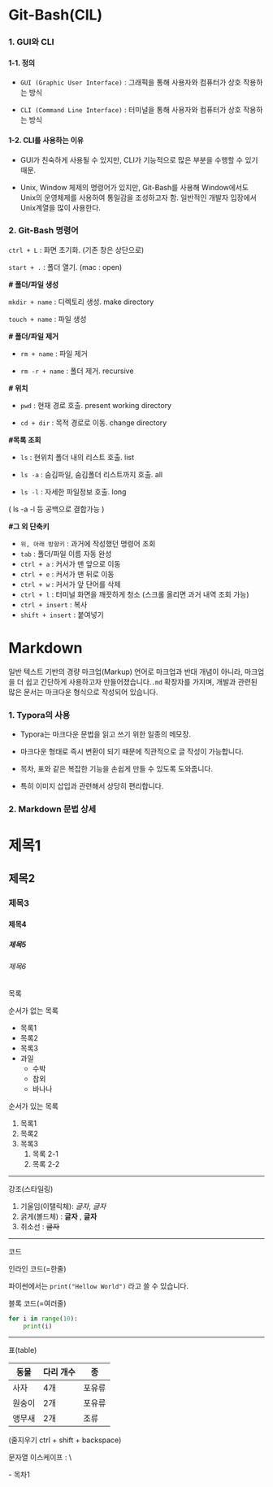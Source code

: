 # Git-Bash(CIL)



### 1. GUI와 CLI



#### 1-1. 정의

- `GUI (Graphic User Interface)` : 그래픽을 통해 사용자와 컴퓨터가 상호 작용하는 방식

- `CLI (Command Line Interface)` : 터미널을 통해 사용자와 컴퓨터가 상호 작용하는 방식



#### 1-2. CLI를 사용하는 이유

- GUI가 친숙하게 사용될 수 있지만, CLI가 기능적으로 많은 부분을 수행할 수 있기 때문.

- Unix, Window 체제의 명령어가 있지만, Git-Bash를 사용해 Window에서도 Unix의 운영체제를 사용하여 통일감을 조성하고자 함. 일반적인 개발자 입장에서 Unix계열을 많이 사용한다.



### 2. Git-Bash 명령어

`ctrl + L` : 화면 초기화. (기존 창은 상단으로)

`start + .` : 폴더 열기. (mac : open)



**\# 폴더/파일 생성**

`mkdir + name` : 디렉토리 생성. make directory

`touch + name` : 파일 생성



**\# 폴더/파일 제거**

- `rm + name` : 파일 제거

- `rm -r + name` : 폴더 제거. recursive



**\# 위치**

- `pwd` : 현재 경로 호출. present working directory

- `cd + dir` : 목적 경로로 이동. change directory



**\#목록 조회**

- `ls` : 현위치 폴더 내의 리스트 호출. list

- `ls -a` : 숨김파일, 숨김폴더 리스트까지 호출. all

- `ls -l` : 자세한 파일정보 호출. long

 ( ls -a -l 등 공백으로 결합가능 ) 



**\#그 외 단축키**

- `위, 아래 방향키` : 과거에 작성했던 명령어 조회
-  `tab` : 폴더/파일 이름 자동 완성
-  `ctrl + a` : 커서가 맨 앞으로 이동
-  `ctrl + e` : 커서가 맨 뒤로 이동
-  `ctrl + w` : 커서가 앞 단어를 삭제
-  `ctrl + l` : 터미널 화면을 깨끗하게 청소 (스크롤 올리면 과거 내역 조회 가능)
-  `ctrl + insert` : 복사
-  `shift + insert` : 붙여넣기





# Markdown

일반 텍스트 기반의 경량 마크업(Markup) 언어로 마크업과 반대 개념이 아니라, 마크업을 더 쉽고 간단하게 사용하고자 만들어졌습니다.`.md` 확장자를 가지며, 개발과 관련된 많은 문서는 마크다운 형식으로 작성되어 있습니다.



### 1. Typora의 사용

- Typora는 마크다운 문법을 읽고 쓰기 위한 일종의 메모장. 

- 마크다운 형태로 즉시 변환이 되기 때문에 직관적으로 글 작성이 가능합니다. 
- 목차, 표와 같은 복잡한 기능을 손쉽게 만들 수 있도록 도와줍니다. 
- 특히 이미지 삽입과 관련해서 상당히 편리합니다.



### 2. Markdown 문법 상세



# 제목1

## 제목2

### 제목3

#### 제목4

##### 제목5

###### 제목6



목록

순서가 없는 목록

- 목록1
- 목록2
- 목록3
- 과일
  - 수박
  - 참외
  - 바나나



순서가 있는 목록

1. 목록1
2. 목록2
3. 목록3
   1. 목록 2-1
   2. 목록 2-2



---



강조(스타일링)

1. 기울임(이탤릭체): *글자*, _글자_
2. 굵게(볼드체) : **글자** , __글자__ 
3. 취소선 : ~~글자~~



---

코드

인라인 코드(=한줄)

파이썬에서는 `print("Hellow World")` 라고 쓸 수 있습니다.



블록 코드(=여러줄)

```python
for i in range(10):
	print(i)
```

---



표(table)

| 동물   | 다리 개수 | 종     |
| ------ | --------- | ------ |
| 사자   | 4개       | 포유류 |
| 원숭이 | 2개       | 포유류 |
| 앵무새 | 2개       | 조류   |

(줄지우기 ctrl + shift + backspace)





문자열 이스케이프 : \

\- 목차1

